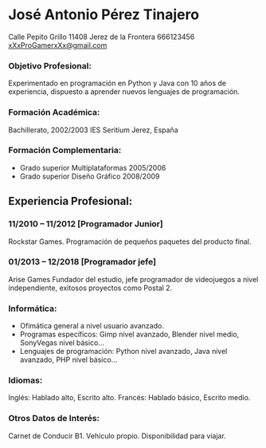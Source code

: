 ﻿# **José Antonio Pérez Tinajero**

Calle Pepito Grillo 11408 Jerez de la Frontera
666123456
xXxProGamerxXx@gmail.com

### **Objetivo Profesional:**

Experimentado en programación en Python y Java con 10 años de experiencia, dispuesto a aprender nuevos lenguajes de programación.

### **Formación Académica:**

Bachillerato, 2002/2003
IES Seritium
Jerez, España

### **Formación Complementaria:**

-   Grado superior Multiplataformas 2005/2006
-   Grado superior  Diseño Gráfico 2008/2009
  
## **Experiencia Profesional**:

### **11/2010 – 11/2012 [Programador Junior]**

Rockstar Games.
Programación de pequeños paquetes del producto final. 

### **01/2013 – 12/2018 [Programador jefe]**

Arise Games
Fundador del estudio, jefe programador de videojuegos a nivel independiente, exitosos proyectos como Postal 2.

### **Informática:**

- Ofimática general a nivel usuario avanzado.
- Programas específicos: Gimp nivel avanzado, Blender nivel medio, SonyVegas nivel básico...
- Lenguajes de programación: Python nivel avanzado, Java nivel avanzado, PHP nivel básico...

### **Idiomas:**

Inglés: Hablado alto, Escrito alto.
Francés: Hablado básico, Escrito medio.

### **Otros Datos de Interés:**

Carnet de Conducir B1. Vehículo propio. Disponibilidad para viajar.
